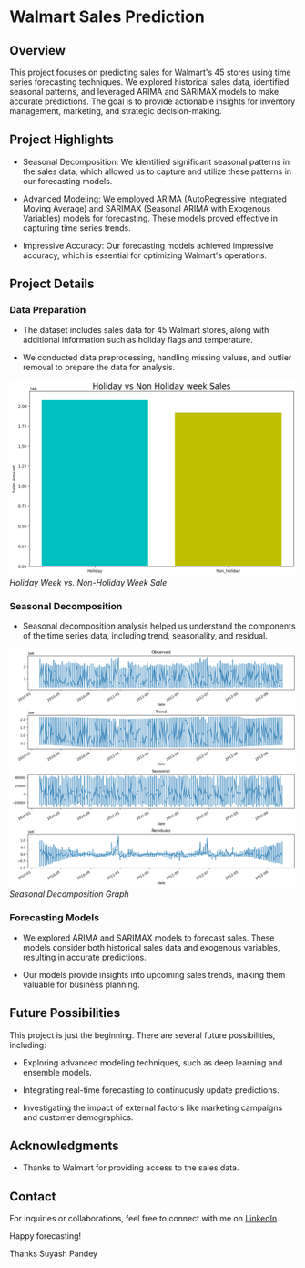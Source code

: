 # Walmart Sales Prediction

## Overview

This project focuses on predicting sales for Walmart's 45 stores using time series forecasting techniques. We explored historical sales data, identified seasonal patterns, and leveraged ARIMA and SARIMAX models to make accurate predictions. The goal is to provide actionable insights for inventory management, marketing, and strategic decision-making.

## Project Highlights

- Seasonal Decomposition: We identified significant seasonal patterns in the sales data, which allowed us to capture and utilize these patterns in our forecasting models.

- Advanced Modeling: We employed ARIMA (AutoRegressive Integrated Moving Average) and SARIMAX (Seasonal ARIMA with Exogenous Variables) models for forecasting. These models proved effective in capturing time series trends.

- Impressive Accuracy: Our forecasting models achieved impressive accuracy, which is essential for optimizing Walmart's operations.

## Project Details

### Data Preparation

- The dataset includes sales data for 45 Walmart stores, along with additional information such as holiday flags and temperature.

- We conducted data preprocessing, handling missing values, and outlier removal to prepare the data for analysis.

![Holiday Week vs. Non-Holiday Week Sale](Holiday.png)
*Holiday Week vs. Non-Holiday Week Sale*

### Seasonal Decomposition

- Seasonal decomposition analysis helped us understand the components of the time series data, including trend, seasonality, and residual.

![Seasonal Decomposition Graph](Seasonality.png)
*Seasonal Decomposition Graph*

### Forecasting Models

- We explored ARIMA and SARIMAX models to forecast sales. These models consider both historical sales data and exogenous variables, resulting in accurate predictions.

- Our models provide insights into upcoming sales trends, making them valuable for business planning.


## Future Possibilities

This project is just the beginning. There are several future possibilities, including:

- Exploring advanced modeling techniques, such as deep learning and ensemble models.

- Integrating real-time forecasting to continuously update predictions.

- Investigating the impact of external factors like marketing campaigns and customer demographics.

## Acknowledgments

- Thanks to Walmart for providing access to the sales data.

## Contact

For inquiries or collaborations, feel free to connect with me on [LinkedIn](https://www.linkedin.com/in/suyash-pandey2610/).

Happy forecasting!

Thanks
Suyash Pandey

